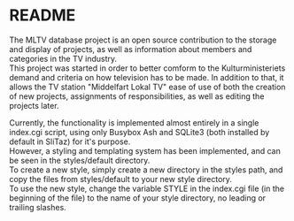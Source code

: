 # README

The MLTV database project is an open source contribution to the storage and display of projects, as well as information about members and categories in the TV industry.  
This project was started in order to better comform to the Kulturministeriets demand and criteria on how television has to be made. In addition to that, it allows the TV station "Middelfart Lokal TV" ease of use of both the creation of new projects, assignments of responsibilities, as well as editing the projects later.  
  
Currently, the functionality is implemented almost entirely in a single index.cgi script, using only Busybox Ash and SQLite3 (both installed by default in SliTaz) for it's purpose.  
However, a styling and templating system has been implemented, and can be seen in the styles/default directory.  
To create a new style, simply create a new directory in the styles path, and copy the files from styles/default to your new style directory.  
To use the new style, change the variable STYLE in the index.cgi file (in the beginning of the file) to the name of your style directory, no leading or trailing slashes.
